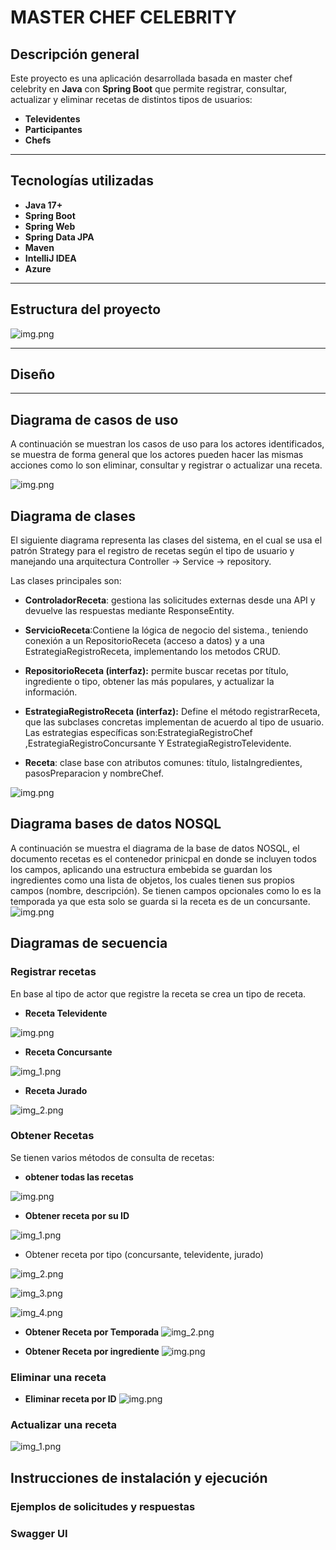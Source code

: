 # MASTER CHEF CELEBRITY


## Descripción general
Este proyecto es una aplicación desarrollada basada en master chef celebrity en **Java** con **Spring Boot** que permite registrar, consultar, actualizar y eliminar recetas de distintos tipos de usuarios:
- **Televidentes**
- **Participantes**
- **Chefs**

---

## Tecnologías utilizadas
- **Java 17+**
- **Spring Boot**
- **Spring Web**
- **Spring Data JPA**
- **Maven**
- **IntelliJ IDEA**
- **Azure**

---

## Estructura del proyecto
![img.png](docs/img/estructura.png)
____
## Diseño
___
## **Diagrama de casos de uso**
A continuación se muestran los casos de uso para los actores identificados, se muestra de forma general
que los actores pueden hacer las mismas acciones como lo son eliminar, consultar y registrar o actualizar una receta.

![img.png](docs/UML/diagramaCasosUso.png)


## Diagrama de clases

El siguiente diagrama representa las clases del sistema, en el cual se usa el patrón Strategy
para el registro de recetas según el tipo de usuario y manejando una arquitectura Controller -> Service -> repository.

Las clases principales son:
* **ControladorReceta**: gestiona las solicitudes externas desde una API y devuelve las respuestas mediante ResponseEntity.

* **ServicioReceta**:Contiene la lógica de negocio del sistema., teniendo conexión a un RepositorioReceta (acceso a datos) y a una EstrategiaRegistroReceta,
implementando los metodos CRUD.

* **RepositorioReceta (interfaz):** permite buscar recetas por título, ingrediente o tipo, obtener las más populares, y actualizar la información.


* **EstrategiaRegistroReceta (interfaz):** Define el método registrarReceta, que las subclases concretas implementan de acuerdo al tipo de usuario. Las
estrategias específicas son:EstrategiaRegistroChef ,EstrategiaRegistroConcursante  Y EstrategiaRegistroTelevidente.


* **Receta**: clase base con atributos comunes: título, listaIngredientes, pasosPreparacion y nombreChef.

![img.png](docs/UML/diagramaClases.png)


## Diagrama bases de datos NOSQL

A continuación se muestra el diagrama de la base de datos NOSQL, el documento recetas es el contenedor prinicpal
en donde se incluyen todos los campos, aplicando una estructura embebida se guardan los ingredientes como una lista de objetos, los cuales
tienen sus propios campos (nombre, descripción). Se tienen campos opcionales como lo es la temporada ya que esta solo se
guarda si la receta es de un concursante.
![img.png](docs/UML/diagramaBD.png)

## Diagramas de secuencia

###  **Registrar recetas**
En base al tipo de actor que registre la receta se crea un tipo de receta.

* **Receta Televidente**

![img.png](docs/UML/registarRecetaTelevidente.png)

* **Receta Concursante**

![img_1.png](docs/UML/registrarRecetaConcursante.png)

* **Receta Jurado**

![img_2.png](docs/UML/registrarRecetaJurado.png)


### **Obtener Recetas**
Se tienen varios métodos de consulta de recetas:

* **obtener todas las recetas**

![img.png](docs/UML/obtenerTodasRecetas.png)

* **Obtener receta por su ID**

![img_1.png](docs/UML/obtenerRecetaPorID.png)

* Obtener receta por tipo (concursante, televidente, jurado) 

![img_2.png](docs/UML/obtenerRecetaconcursante.png)

![img_3.png](docs/UML/obtenerRecetaTelevidente.png)

![img_4.png](docs/UML/obtenerRecetajurado.png)


* **Obtener Receta por Temporada**
![img_2.png](docs/UML/obtenerRecetaTemporada.png)

* **Obtener Receta por ingrediente**
![img.png](docs/UML/obtenerRecetaIngrediente.png)


### Eliminar una receta
* **Eliminar receta por ID**
![img.png](docs/UML/eliminarReceta.png)


### Actualizar una receta
![img_1.png](docs/UML/actualizarReceta.png)

## Instrucciones de instalación y ejecución

### Ejemplos de solicitudes y respuestas

### Swagger UI